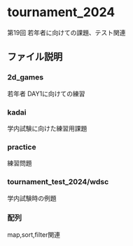 # tournament_2024
第19回 若年者に向けての課題、テスト関連

## ファイル説明
### 2d_games
若年者 DAY1に向けての練習

### kadai
学内試験に向けた練習用課題

### practice
練習問題

### tournament_test_2024/wdsc
学内試験時の例題

### 配列
map,sort,filter関連
